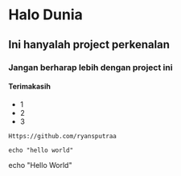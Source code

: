 # Halo Dunia
## Ini hanyalah project perkenalan
### Jangan berharap lebih dengan project ini
#### Terimakasih

* 1
* 2
* 3

```
Https://github.com/ryansputraa

echo "hello world"
```

echo "Hello World"
